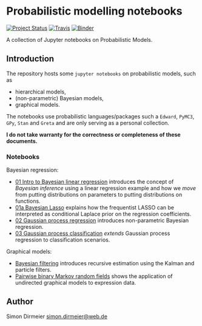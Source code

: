
# Probabilistic modelling notebooks


[![Project Status](http://www.repostatus.org/badges/latest/wip.svg)](http://www.repostatus.org/#wip)
[![Travis](https://travis-ci.org/dirmeier/probabilistic-modelling-notebooks.svg?branch=master)](https://travis-ci.org/dirmeier/probabilistic-modelling-notebooks)
[![Binder](https://mybinder.org/badge.svg)](https://mybinder.org/v2/gh/dirmeier/probabilistic-modelling-notebooks/master)

A collection of Jupyter notebooks on Probabilistic Models.

## Introduction

The repository hosts some `jupyter notebooks` on probabilistic models, such as

* hierarchical models,
* (non-parametric) Bayesian models,
* graphical models.

The notebooks use probabilistic languages/packages such a `Edward`, `PyMC3`, `GPy`, `Stan` and `Greta` and are only serving as a personal collection.

**I do not take warranty for the correctness or completeness of these documents.**

### Notebooks

Bayesian regression:

- [01 Intro to Bayesian linear regression](https://nbviewer.jupyter.org/github/dirmeier/probabilistic-modelling-notebooks/tree/master/01-bayesian_regression.ipynb) introduces the concept of *Bayesian inference* using a linear regression example and how we *move* from putting distributions on parameters to putting distributions on functions.
- [01a Bayesian Lasso](https://nbviewer.jupyter.org/github/dirmeier/probabilistic-modelling-notebooks/blob/master/01a-bayesian_lasso.ipynb) explains how the frequentist LASSO can be interpreted as conditional Laplace prior on the regression coefficients.
- [02 Gaussian process regression](https://nbviewer.jupyter.org/github/dirmeier/probabilistic-modelling-notebooks/blob/master/02-gaussian_process_regression.ipynb) introduces non-parametric Bayesian regression.
- [03 Gaussian process classification](https://nbviewer.jupyter.org/github/dirmeier/probabilistic-modelling-notebooks/blob/master/03-gaussian_process_classification.ipynb) *extends* Gaussian process regression to classification scenarios. 

Graphical models:

- [Bayesian filtering](https://github.com/dirmeier/probabilistic-modelling-notebooks/tree/master/bayesian-filtering) introduces recursive estimation using the Kalman and particle filters.
- [Pairwise binary Markov random fields](https://github.com/dirmeier/probabilistic-modelling-notebooks/tree/develop/pb-mrf) shows the application of undirected graphical models to expression data.

## Author

Simon Dirmeier <a href="mailto:simon.dirmeier@web.de">simon.dirmeier@web.de</a>
